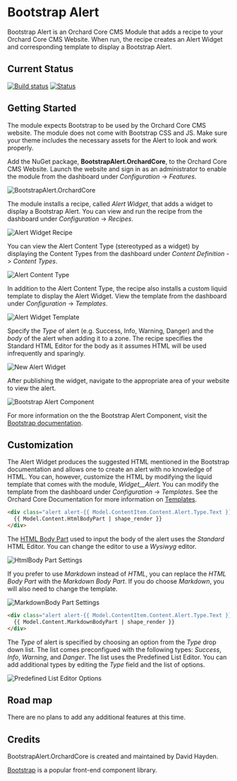 # Bootstrap Alert

Bootstrap Alert is an Orchard Core CMS Module that adds a recipe to your Orchard Core CMS Website. When run, the recipe creates an Alert Widget and corresponding template to display a Bootstrap Alert.

## Current Status

[![Build status](https://ci.appveyor.com/api/projects/status/btwxkpt2ihgg8mnt?svg=true)](https://ci.appveyor.com/project/davidhayden/bootstrapalert-orchardcore) [![Status](https://img.shields.io/myget/davidhayden-ci/v/BootstrapAlert.OrchardCore.svg)](https://www.myget.org/feed/davidhayden-ci/package/nuget/BootstrapAlert.OrchardCore)

## Getting Started

The module expects Bootstrap to be used by the Orchard Core CMS website. The module does not come with Bootstrap CSS and JS. Make sure your theme includes the necessary assets for the Alert to look and work properly.

Add the NuGet package, **BootstrapAlert.OrchardCore**, to the Orchard Core CMS Website. Launch the website and sign in as an administrator to enable the module from the dashboard under <i>Configuration</i> -> <i>Features</i>.

![BootstrapAlert.OrchardCore](https://github.com/davidhayden/BootstrapAlert.OrchardCore/blob/master/assets/bootstrap-alert-module.png?raw=true)

The module installs a recipe, called <em>Alert Widget</em>, that adds a widget to display a Bootstrap Alert. You can view and run the recipe from the dashboard under <i>Configuration</i> -> <i>Recipes</i>.

![Alert Widget Recipe](https://github.com/davidhayden/BootstrapAlert.OrchardCore/blob/master/assets/alert-widget-recipe.png?raw=true)

You can view the Alert Content Type (stereotyped as a widget) by displaying the Content Types from the dashboard under <i>Content Definition</i> -> <i>Content Types</i>.

![Alert Content Type](https://github.com/davidhayden/BootstrapAlert.OrchardCore/blob/master/assets/alert-content-type.png?raw=true)

In addition to the Alert Content Type, the recipe also installs a custom liquid template to display the Alert Widget. View the template from the dashboard under <i>Configuration</i> -> <i>Templates</i>.

![Alert Widget Template](https://github.com/davidhayden/BootstrapAlert.OrchardCore/blob/master/assets/alert-widget-template.png?raw=true)

Specify the <em>Type</em> of alert (e.g. Success, Info, Warning, Danger) and the <em>body</em> of the alert when adding it to a zone. The recipe specifies the Standard HTML Editor for the body as it assumes HTML will be used infrequently and sparingly.

![New Alert Widget](https://github.com/davidhayden/BootstrapAlert.OrchardCore/blob/master/assets/new-alert-widget.png?raw=true)

After publishing the widget, navigate to the appropriate area of your website to view the alert.

![Bootstrap Alert Component](https://github.com/davidhayden/BootstrapAlert.OrchardCore/blob/master/assets/bootstrap-alert-component.png?raw=true)

For more information on the the Bootstrap Alert Component, visit the [Bootstrap documentation](https://getbootstrap.com).

## Customization

The Alert Widget produces the suggested HTML mentioned in the Bootstrap documentation and allows one to create an alert with no knowledge of HTML. You can, however, customize the HTML by modifying the liquid template that comes with the module, <em>Widget__Alert</em>. You can modify the template from the dashboard under <i>Configuration</i> -> <i>Templates</i>. See the Orchard Core Documentation for more information on [Templates](https://orchardcore.readthedocs.io/en/latest/OrchardCore.Modules/OrchardCore.Templates/README/).

```html
<div class="alert alert-{{ Model.ContentItem.Content.Alert.Type.Text }}" role="alert">
  {{ Model.Content.HtmlBodyPart | shape_render }}
</div>
```

The [HTML Body Part](https://orchardcore.readthedocs.io/en/latest/OrchardCore.Modules/OrchardCore.Html/README/) used to input the body of the alert uses the <em>Standard</em> HTML Editor. You can change the editor to use a <em>Wysiwyg</em> editor.

![HtmlBody Part Settings](https://github.com/davidhayden/BootstrapAlert.OrchardCore/blob/master/assets/htmlbodypart-settings.png?raw=true)

If you prefer to use <em>Markdown</em> instead of <em>HTML</em>, you can replace the <em>HTML Body Part</em> with the <em>Markdown Body Part</em>. If you do choose <em>Markdown</em>, you will also need to change the template.

![MarkdownBody Part Settings](https://github.com/davidhayden/BootstrapAlert.OrchardCore/blob/master/assets/markdownbodypart.png?raw=true)

```html
<div class="alert alert-{{ Model.ContentItem.Content.Alert.Type.Text }}" role="alert">
  {{ Model.Content.MarkdownBodyPart | shape_render }}
</div>
```

The <em>Type</em> of alert is specified by choosing an option from the <em>Type</em> drop down list. The list comes preconfigued with the following types: <i>Success</i>, <i>Info</i>, <i>Warning</i>, and <i>Danger</i>. The list uses the Predefined List Editor. You can add additional types by editing the <em>Type</em> field and the list of options.

![Predefined List Editor Options](https://github.com/davidhayden/BootstrapAlert.OrchardCore/blob/master/assets/predefined-list-editor.png?raw=true)

## Road map

There are no plans to add any additional features at this time.

## Credits
BootstrapAlert.OrchardCore is created and maintained by David Hayden.

[Bootstrap](https://getbootstrap.com) is a popular front-end component library.